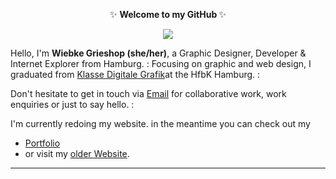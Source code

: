 <p align="center">  
 ✨ <b> Welcome to my GitHub </b>✨ </p>
  
<p align="center">  <img src="https://media.giphy.com/media/3oEduPYHQCqxnwGeQw/giphy.gif" /> 

 </p>
 




 



Hello, I'm **Wiebke Grieshop (she/her)**, a Graphic Designer, Developer & Internet Explorer from Hamburg.  :
Focusing on graphic and web design, I graduated from [ Klasse Digitale Grafik](https://digitale-grafik.com/)at the HfbK Hamburg.  :



 Don't hesitate to get in touch via [Email](mailto:hallo@wiebkegrieshop.com) for collaborative work, work enquiries or just to say hello. :

I'm currently redoing my website. in the meantime you can check out my 
 - [Portfolio](https://wiebkegrieshop.com/portfolio.pdf) 
 - or visit my [older Website](https://wiebkegrieshop.com/older). 


***
